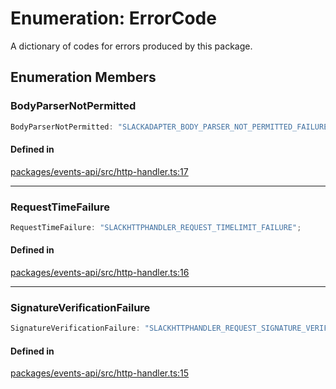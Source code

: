 # Enumeration: ErrorCode

A dictionary of codes for errors produced by this package.

## Enumeration Members

### BodyParserNotPermitted

```ts
BodyParserNotPermitted: "SLACKADAPTER_BODY_PARSER_NOT_PERMITTED_FAILURE";
```

#### Defined in

[packages/events-api/src/http-handler.ts:17](https://github.com/slackapi/node-slack-sdk/blob/main/packages/events-api/src/http-handler.ts#L17)

***

### RequestTimeFailure

```ts
RequestTimeFailure: "SLACKHTTPHANDLER_REQUEST_TIMELIMIT_FAILURE";
```

#### Defined in

[packages/events-api/src/http-handler.ts:16](https://github.com/slackapi/node-slack-sdk/blob/main/packages/events-api/src/http-handler.ts#L16)

***

### SignatureVerificationFailure

```ts
SignatureVerificationFailure: "SLACKHTTPHANDLER_REQUEST_SIGNATURE_VERIFICATION_FAILURE";
```

#### Defined in

[packages/events-api/src/http-handler.ts:15](https://github.com/slackapi/node-slack-sdk/blob/main/packages/events-api/src/http-handler.ts#L15)

